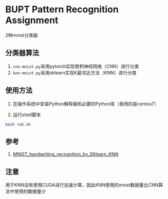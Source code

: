 # BUPT Pattern Recognition Assignment

2种mnist分类器

## 分类器算法

1. `cnn-mnist.py`采用pytorch实现卷积神经网络（CNN）进行分类
2. `knn-mnist.py`采用sklearn实现K最邻近方法（KNN）进行分类

## 使用方法

1. 在操作系统中安装Python解释器和必要的Python库（我用的是centos7）

2. 运行shell脚本

```bash
bash run.sh
```

## 参考

1. [MNIST_handwriting_recognition_by_SKlearn_KNN](https://github.com/danielshaving/MNIST_handwriting_recognition_by_SKlearn_KNN)

## 注意

用于KNN没有使用CUDA进行加速计算，因此KNN使用的mnist数据量比CNN算法中使用的数据量少
